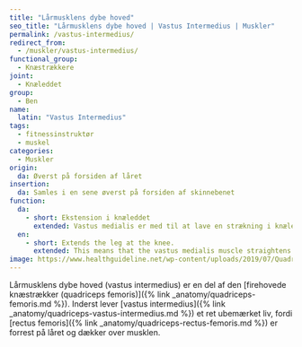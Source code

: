 ```yaml
---
title: "Lårmusklens dybe hoved"
seo_title: "Lårmusklens dybe hoved | Vastus Intermedius | Muskler"
permalink: /vastus-intermedius/
redirect_from:
  - /muskler/vastus-intermedius/
functional_group:
  - Knæstrækkere
joint:
  - Knæleddet
group:
  - Ben
name:
  latin: "Vastus Intermedius"
tags:
  - fitnessinstruktør
  - muskel
categories:
  - Muskler
origin:
  da: Øverst på forsiden af låret
insertion:
  da: Samles i en sene øverst på forsiden af skinnebenet
function:
  da:
    - short: Ekstension i knæleddet
      extended: Vastus medialis er med til at lave en strækning i knæleddet.
  en:
    - short: Extends the leg at the knee.
      extended: This means that the vastus medialis muscle straightens the leg at the knee joint such that there is an increase in the angle between the lower leg and the upper leg.
image: https://www.healthguideline.net/wp-content/uploads/2019/07/Quadriceps-2BMuscle-2BStrain.jpg
---
```


Lårmusklens dybe hoved (vastus intermedius) er en del af den [firehovede knæstrækker (quadriceps femoris)]({% link _anatomy/quadriceps-femoris.md %}). Inderst lever [vastus intermedius]({% link _anatomy/quadriceps-vastus-intermedius.md %}) et ret ubemærket liv, fordi [rectus femoris]({% link _anatomy/quadriceps-rectus-femoris.md %}) er forrest på låret og dækker over musklen.
